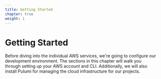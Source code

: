 ```yaml
---
title: Getting Started
chapter: true
weight: 1
---
```


# Getting Started

Before diving into the individual AWS services, we're going to configure our development environment. The sections in this chapter will 
walk you through setting up your AWS account and CLI. Additionally, we will also install Pulumi for managing the cloud infrastructure 
for our projects.